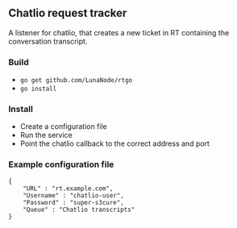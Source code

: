 ## Chatlio request tracker

A listener for chatlio, that creates a new ticket in RT containing the conversation transcript.

### Build
- `go get github.com/LunaNode/rtgo`
- `go install`

### Install
- Create a configuration file
- Run the service
- Point the chatlio callback to the correct address and port

### Example configuration file
```
{
	"URL" : "rt.example.com",
	"Username" : "chatlio-user",
	"Password" : "super-s3cure",
	"Queue" : "Chatlio transcripts"
}
```